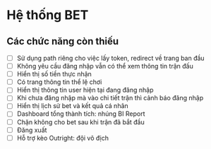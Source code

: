 # Hệ thống BET

## Các chức năng còn thiếu

- [ ] Sử dụng path riêng cho việc lấy token, redirect về trang ban đầu
- [ ] Không yêu cầu đăng nhập vẫn có thể xem thông tin trận đấu
- [ ] Hiển thị số tiền thực nhận
- [ ] Có trang thông tin thể lệ chơi
- [ ] Hiển thị thông tin user hiện tại đang đăng nhập
- [ ] Khi chưa đăng nhập mà vào chi tiết trận thì cảnh báo đăng nhập
- [ ] Hiển thị lịch sử bet và kết quả cá nhân
- [ ] Dashboard tổng thành tích: nhúng BI Report
- [ ] Chặn không cho bet sau khi trận đã bắt đầu
- [ ] Đăng xuất
- [ ] Hỗ trợ kèo Outright: đội vô địch